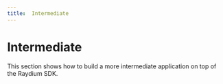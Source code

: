 ```yaml
---
title:  Intermediate
---
```


# Intermediate

This section shows how to build a more intermediate application on top of the Raydium SDK.
